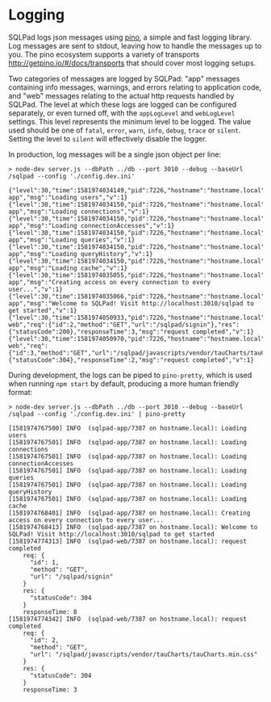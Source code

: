 # Logging

SQLPad logs json messages using [pino](https://github.com/pinojs/pino), a simple and fast logging library. Log messages are sent to stdout, leaving how to handle the messages up to you. The pino ecosystem supports a variety of transports http://getpino.io/#/docs/transports that should cover most logging setups.

Two categories of messages are logged by SQLPad: "app" messages containing info messages, warnings, and errors relating to application code, and "web" messages relating to the actual http requests handled by SQLPad. The level at which these logs are logged can be configured separately, or even turned off, with the `appLogLevel` and `webLogLevel` settings. This level represents the minimum level to be logged. The value used should be one of `fatal`, `error`, `warn`, `info`, `debug`, `trace` or `silent`. Setting the level to `silent` will effectively disable the logger.

In production, log messages will be a single json object per line:

```
> node-dev server.js --dbPath ../db --port 3010 --debug --baseUrl /sqlpad --config './config.dev.ini'

{"level":30,"time":1581974034149,"pid":7226,"hostname":"hostname.local","name":"sqlpad-app","msg":"Loading users","v":1}
{"level":30,"time":1581974034150,"pid":7226,"hostname":"hostname.local","name":"sqlpad-app","msg":"Loading connections","v":1}
{"level":30,"time":1581974034150,"pid":7226,"hostname":"hostname.local","name":"sqlpad-app","msg":"Loading connectionAccesses","v":1}
{"level":30,"time":1581974034150,"pid":7226,"hostname":"hostname.local","name":"sqlpad-app","msg":"Loading queries","v":1}
{"level":30,"time":1581974034150,"pid":7226,"hostname":"hostname.local","name":"sqlpad-app","msg":"Loading queryHistory","v":1}
{"level":30,"time":1581974034150,"pid":7226,"hostname":"hostname.local","name":"sqlpad-app","msg":"Loading cache","v":1}
{"level":30,"time":1581974035055,"pid":7226,"hostname":"hostname.local","name":"sqlpad-app","msg":"Creating access on every connection to every user...","v":1}
{"level":30,"time":1581974035066,"pid":7226,"hostname":"hostname.local","name":"sqlpad-app","msg":"Welcome to SQLPad! Visit http://localhost:3010/sqlpad to get started","v":1}
{"level":30,"time":1581974050933,"pid":7226,"hostname":"hostname.local","name":"sqlpad-web","req":{"id":2,"method":"GET","url":"/sqlpad/signin"},"res":{"statusCode":200},"responseTime":3,"msg":"request completed","v":1}
{"level":30,"time":1581974050970,"pid":7226,"hostname":"hostname.local","name":"sqlpad-web","req":{"id":3,"method":"GET","url":"/sqlpad/javascripts/vendor/tauCharts/tauCharts.min.css"},"res":{"statusCode":304},"responseTime":2,"msg":"request completed","v":1}
```

During development, the logs can be piped to `pino-pretty`, which is used when running `npm start` by default, producing a more human friendly format:

```
> node-dev server.js --dbPath ../db --port 3010 --debug --baseUrl /sqlpad --config './config.dev.ini' | pino-pretty

[1581974767500] INFO  (sqlpad-app/7387 on hostname.local): Loading users
[1581974767501] INFO  (sqlpad-app/7387 on hostname.local): Loading connections
[1581974767501] INFO  (sqlpad-app/7387 on hostname.local): Loading connectionAccesses
[1581974767501] INFO  (sqlpad-app/7387 on hostname.local): Loading queries
[1581974767501] INFO  (sqlpad-app/7387 on hostname.local): Loading queryHistory
[1581974767501] INFO  (sqlpad-app/7387 on hostname.local): Loading cache
[1581974768401] INFO  (sqlpad-app/7387 on hostname.local): Creating access on every connection to every user...
[1581974768413] INFO  (sqlpad-app/7387 on hostname.local): Welcome to SQLPad! Visit http://localhost:3010/sqlpad to get started
[1581974774313] INFO  (sqlpad-web/7387 on hostname.local): request completed
    req: {
      "id": 1,
      "method": "GET",
      "url": "/sqlpad/signin"
    }
    res: {
      "statusCode": 304
    }
    responseTime: 8
[1581974774342] INFO  (sqlpad-web/7387 on hostname.local): request completed
    req: {
      "id": 2,
      "method": "GET",
      "url": "/sqlpad/javascripts/vendor/tauCharts/tauCharts.min.css"
    }
    res: {
      "statusCode": 304
    }
    responseTime: 3

```
